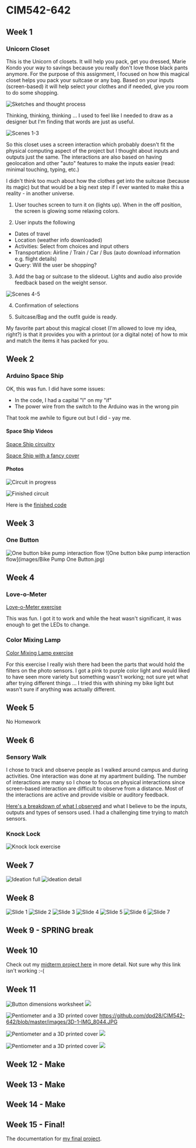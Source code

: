 # CIM542-642

## Week 1

### Unicorn Closet

This is the Unicorn of closets. It will help you pack, get you dressed, Marie Kondo your way to savings because you really don't love those black pants anymore. For the purpose of this assignment, I focused on how this magical closet helps you pack your suitcase or any bag. Based on your inputs (screen-based) it will help select your clothes and if needed, give you room to do some shopping.

![Sketches and thought process](https://github.com/dpd28/CIM542-642/blob/master/images/2019-01-24-0003.JPG)

Thinking, thinking, thinking … I used to feel like I needed to draw as a designer but I'm finding that words are just as useful.

![Scenes 1-3](https://github.com/dpd28/CIM542-642/blob/master/images/2019-01-24-0001.JPG)

So this closet uses a screen interaction which probably doesn't fit the physical computing aspect of the project but I thought about inputs and outputs just the same.  The interactions are also based on having geolocation and other "auto" features to make the inputs easier (read: minimal touching, typing, etc.)

I didn't think too much about how the clothes get into the suitcase (because its magic) but that would be a big next step if I ever wanted to make this a reality - in another universe.

1. User touches screen to turn it on (lights up). When in the off position, the screen is glowing some relaxing colors.

2. User inputs the following
* Dates of travel
* Location (weather info downloaded)
* Activities: Select from choices and input others
* Transportation: Airline / Train / Car / Bus (auto download information e.g. flight details)
* Query: Will the user be shopping?

3. Add the bag or suitcase to the slideout. Lights and audio also provide feedback based on the weight sensor.

![Scenes 4-5](https://github.com/dpd28/CIM542-642/blob/master/images/2019-01-24-0002.JPG)

4. Confirmation of selections

5. Suitcase/Bag and the outfit guide is ready.

My favorite part about this magical closet (I'm allowed to love my idea, right?) is that it provides you with a printout (or a digital note) of how to mix and match the items it has packed for you.


## Week 2

### Arduino Space Ship

OK, this was fun. I did have some issues:
* In the code, I had a capital "I" on my "if"
* The power wire from the switch to the Arduino was in the wrong pin

That took me awhile to figure out but I did - yay me.

#### Space Ship Videos

[Space Ship circuitry](https://youtu.be/OhQqHxNC8L4)

[Space Ship with a fancy cover](https://youtu.be/yc8WKyt32UQ)

#### Photos

![Circuit in progress](https://github.com/dpd28/CIM542-642/blob/master/images/arduio_spaceShip_IMG_6247.JPG)

![Finished circuit](https://github.com/dpd28/CIM542-642/blob/master/images/arduino_spaceShip_IMG_6275.JPG)

Here is the [finished code](https://github.com/dpd28/CIM542-642/blob/master/Space_On_jan30a/sketch_jan30a/sketch_jan30a.ino)

## Week 3

### One Button

![One button bike pump interaction flow](https://github.com/dpd28/CIM542-642/blob/master/images/Bike%20Pump%20One%20Button.jpg)
![One button bike pump interaction flow](images/Bike Pump One Button.jpg)


## Week 4

### Love-o-Meter

[Love-o-Meter exercise](https://youtu.be/DOpJ4ziAJs0)

This was fun. I got it to work and while the heat wasn't significant, it was enough to get the LEDs to change.

### Color Mixing Lamp

[Color Mixing Lamp exercise](https://youtu.be/JNj60dFvf-8)

For this exercise I really wish there had been the parts that would hold the filters on the photo sensors. I got a pink to purple color light and would liked to have seen more variety but something wasn't working; not sure yet what after trying different things … I tried this with shining my bike light but wasn't sure if anything was actually different.

## Week 5

No Homework

## Week 6

### Sensory Walk

I chose to track and observe people as I walked around campus and during activities. One interaction was done at my apartment building. The number of interactions are many so I chose to focus on physical interactions since screen-based interaction are difficult to observe from a distance. Most of the interactions are active and provide visible or auditory feedback.

[Here's a breakdown of what I observed](https://github.com/dpd28/CIM542-642/blob/master/SensoryWalkThrough/SensoryWalk.md) and what I believe to be the inputs, outputs and types of sensors used. I had a challenging time trying to match sensors.

### Knock Lock

![Knock lock exercise](images/Knock_Lock_IMG_8469.JPG)

## Week 7

![Ideation full](https://github.com/dpd28/CIM542-642/blob/master/images/ideation_IMG_7871.jpg)
![ideation detail](https://github.com/dpd28/CIM542-642/blob/master/images/ideation_IMG_7872.jpg)

## Week 8

![Slide 1](https://github.com/dpd28/CIM542-642/blob/master/images/haptic-music-proposal.001.jpg)
![Slide 2](https://github.com/dpd28/CIM542-642/blob/master/images/haptic-music-proposal.002.jpg)
![Slide 3](https://github.com/dpd28/CIM542-642/blob/master/images/haptic-music-proposal.003.jpg)
![Slide 4](https://github.com/dpd28/CIM542-642/blob/master/images/haptic-music-proposal.004.jpg)
![Slide 5](https://github.com/dpd28/CIM542-642/blob/master/images/haptic-music-proposal.005.jpg)
![Slide 6](https://github.com/dpd28/CIM542-642/blob/master/images/haptic-music-proposal.006.jpg)
![Slide 7](https://github.com/dpd28/CIM542-642/blob/master/images/haptic-music-proposal.007.jpg)

## Week 9  - SPRING break

## Week 10

Check out my [midterm project here](https://github.com/dpd28/CIM542-642/tree/master/midtermS19) in more detail.
Not sure why this link isn't working :-(

## Week 11
![Button dimensions worksheet](https://github.com/dpd28/CIM542-642/blob/master/images/3D_2019-04-25-0001.JPG)
![](images/3D_2019-04-25-0001.JPG)

![Pentiometer and a 3D printed cover](images/3D-1-IMG_8044.JPG)
https://github.com/dpd28/CIM542-642/blob/master/images/3D-1-IMG_8044.JPG

![Pentiometer and a 3D printed cover](https://github.com/dpd28/CIM542-642/blob/master/images/3D-2-IMG_8047.JPG)
![](images/3D-2-IMG_8047.JPG)

![Pentiometer and a 3D printed cover](https://github.com/dpd28/CIM542-642/blob/master/images/3D-3-IMG_8048.JPG)
![](images/3D-3-IMG_8048.JPG)


## Week 12 - Make

## Week 13 - Make

## Week 14 - Make

## Week 15 - Final!

The documentation for [my final project](https://github.com/dpd28/CIM542-642/tree/master/dpdFinal).
